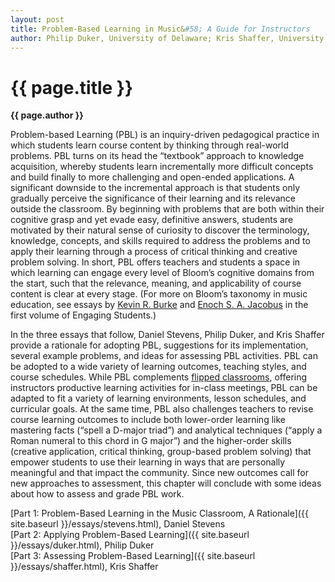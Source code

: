 ```yaml
---
layout: post
title: Problem-Based Learning in Music&#58; A Guide for Instructors
author: Philip Duker, University of Delaware; Kris Shaffer, University of Colorado–Boulder; Daniel Stevens, University of Delaware
---
```


{{ page.title }}
================
**{{ page.author }}**

Problem-based Learning (PBL) is an inquiry-driven pedagogical practice in which students learn course content by thinking through real-world problems. PBL turns on its head the “textbook” approach to knowledge acquisition, whereby students learn incrementally more difficult concepts and build finally to more challenging and open-ended applications. A significant downside to the incremental approach is that students only gradually perceive the significance of their learning and its relevance outside the classroom. By beginning with problems that are both within their cognitive grasp and yet evade easy, definitive answers, students are motivated by their natural sense of curiosity to discover the terminology, knowledge, concepts, and skills required to address the problems and to apply their learning through a process of critical thinking and creative problem solving. In short, PBL offers teachers and students a space in which learning can engage every level of Bloom’s cognitive domains from the start, such that the relevance, meaning, and applicability of course content is clear at every stage. (For more on Bloom’s taxonomy in music education, see essays by [Kevin R. Burke](http://www.flipcamp.org/engagingstudents/burke.html) and [Enoch S. A. Jacobus](http://www.flipcamp.org/engagingstudents/jacobus.html) in the first volume of Engaging Students.)

In the three essays that follow, Daniel Stevens, Philip Duker, and Kris Shaffer provide a rationale for adopting PBL, suggestions for its implementation, several example problems, and ideas for assessing PBL activities. PBL can be adopted to a wide variety of learning outcomes, teaching styles, and course schedules. While PBL complements [flipped classrooms](http://www.flipcamp.org/engagingstudents/shafferintro.html), offering instructors productive learning activities for in-class meetings, PBL can be adapted to fit a variety of learning environments, lesson schedules, and curricular goals. At the same time, PBL also challenges teachers to revise course learning outcomes to include both lower-order learning like mastering facts (“spell a D-major triad”) and analytical techniques (“apply a Roman numeral to this chord in G major”) and the higher-order skills (creative application, critical thinking, group-based problem solving) that empower students to use their learning in ways that are personally meaningful and that impact the community. Since new outcomes call for new approaches to assessment, this chapter will conclude with some ideas about how to assess and grade PBL work. 

[Part 1: Problem-Based Learning in the Music Classroom, A Rationale]({{ site.baseurl }}/essays/stevens.html), Daniel Stevens  
[Part 2: Applying Problem-Based Learning]({{ site.baseurl }}/essays/duker.html), Philip Duker  
[Part 3: Assessing Problem-Based Learning]({{ site.baseurl }}/essays/shaffer.html), Kris Shaffer

